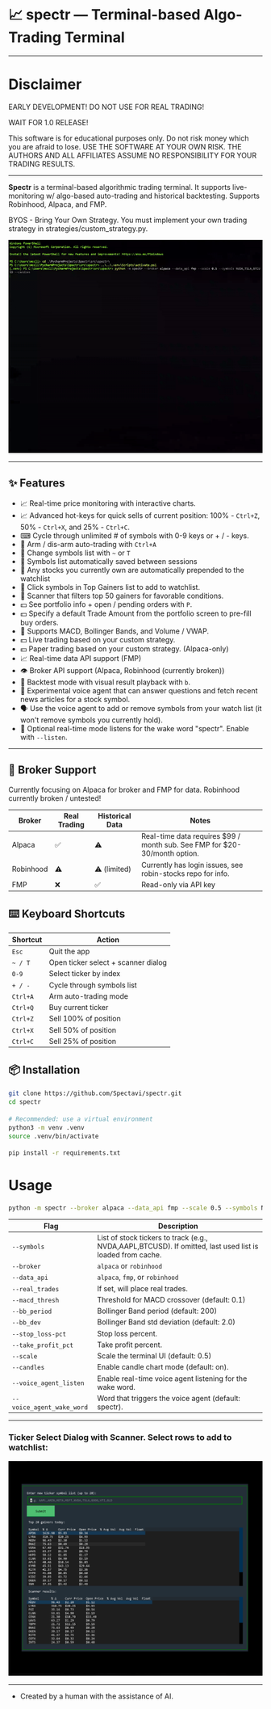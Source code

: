 # 📈 spectr — Terminal-based Algo-Trading Terminal

---

# Disclaimer

EARLY DEVELOPMENT! DO NOT USE FOR REAL TRADING!

WAIT FOR 1.0 RELEASE!

This software is for educational purposes only. Do not risk money which you are afraid to lose. USE THE SOFTWARE AT YOUR OWN RISK. THE AUTHORS AND ALL AFFILIATES ASSUME NO RESPONSIBILITY FOR YOUR TRADING RESULTS.

---

**Spectr** is a terminal-based algorithmic trading terminal. It supports live-monitoring w/ algo-based auto-trading and historical backtesting. Supports Robinhood, Alpaca, and FMP.

BYOS - Bring Your Own Strategy. You must implement your own trading strategy in strategies/custom_strategy.py.


![Example GIF](src/spectr/res/example_features.gif)

---

## ✨ Features

- 📈 Real-time price monitoring with interactive charts.
- 📈 Advanced hot-keys for quick sells of current position: 100% - `Ctrl+Z`, 50% - `Ctrl+X`, and 25% - `Ctrl+C`.
-  ⌨ Cycle through unlimited # of symbols with 0-9 keys or + / - keys.
- 🤖 Arm / dis-arm auto-trading with `Ctrl+A`
- 🔄 Change symbols list with `~` or `T`
- 💾 Symbols list automatically saved between sessions
- 📌 Any stocks you currently own are automatically prepended to the watchlist
- 🔄 Click symbols in Top Gainers list to add to watchlist.
- 🔄 Scanner that filters top 50 gainers for favorable conditions.
- 💵 See portfolio info + open / pending orders with `P`.
- 💵 Specify a default Trade Amount from the portfolio screen to pre-fill buy orders.
- 🧠 Supports MACD, Bollinger Bands, and Volume / VWAP.
- 💵 Live trading based on your custom strategy.
- 💵 Paper trading based on your custom strategy. (Alpaca-only)
- 📈 Real-time data API support (FMP)
- 👁️ Broker API support (Alpaca, Robinhood (currently broken))
- 🔁 Backtest mode with visual result playback with `b`.
- 🎤 Experimental voice agent that can answer questions and fetch recent news
  articles for a stock symbol.
- 🗣 Use the voice agent to add or remove symbols from your watch list
  (it won't remove symbols you currently hold).
- 🎤 Optional real-time mode listens for the wake word "spectr". Enable with
  `--listen`.

---

## 🤝 Broker Support

Currently focusing on Alpaca for broker and FMP for data. Robinhood currently broken / untested!

| Broker    | Real Trading | Historical Data | Notes                                                                       |
| --------- | ------------ | --------------- |-----------------------------------------------------------------------------|
| Alpaca    | ✅            | ⚠️               | Real-time data requires \$99 / month sub. See FMP for \$20-30/month option. |
| Robinhood | ⚠️            | ⚠️ (limited)     | Currently has login issues, see robin-stocks repo for info.                 |
| FMP       | ❌            | ✅               | Read-only via API key                                                       |


## ⌨️ Keyboard Shortcuts

| Shortcut | Action                              |
|----------|-------------------------------------|
| `Esc`    | Quit the app                        |
| `~ / T`  | Open ticker select + scanner dialog |
| `0-9`    | Select ticker by index              |
| `+ / -`  | Cycle through symbols list          |
| `Ctrl+A` | Arm auto-trading mode               |
| `Ctrl+Q` | Buy current ticker                  |
| `Ctrl+Z` | Sell 100% of position               |
| `Ctrl+X` | Sell 50% of position                |
| `Ctrl+C` | Sell 25% of position                |


## 📦 Installation

```bash
git clone https://github.com/Spectavi/spectr.git
cd spectr

# Recommended: use a virtual environment
python3 -m venv .venv
source .venv/bin/activate

pip install -r requirements.txt
```
# Usage
```bash
python -m spectr --broker alpaca --data_api fmp --scale 0.5 --symbols NVDA,TSLA,BTCUSD --candles
```


| Flag                | Description                                             |
|---------------------|---------------------------------------------------------|
| `--symbols`         | List of stock tickers to track (e.g., NVDA,AAPL,BTCUSD). If omitted, last used list is loaded from cache. |
| `--broker`          | `alpaca` or `robinhood`                                 |
| `--data_api`        | `alpaca`, `fmp`, or `robinhood`                         |
| `--real_trades`     | If set, will place real trades.                         |
| `--macd_thresh`     | Threshold for MACD crossover (default: 0.1)             |
| `--bb_period`       | Bollinger Band period (default: 200)                    |
| `--bb_dev`          | Bollinger Band std deviation (default: 2.0)             |
| `--stop_loss-pct`   | Stop loss percent.                                      |
| `--take_profit_pct` | Take profit percent.                                    |
| `--scale`           | Scale the terminal UI (default: 0.5)                    |
| `--candles`         | Enable candle chart mode (default: on).                               |
| `--voice_agent_listen` | Enable real-time voice agent listening for the wake word. |
| `--voice_agent_wake_word` | Word that triggers the voice agent (default: spectr). |

---------------
### Ticker Select Dialog with Scanner. Select rows to add to watchlist:
![Ticker Dialog](src/spectr/res/ticker_select_scanner.png)

---------------

* Created by a human with the assistance of AI.
